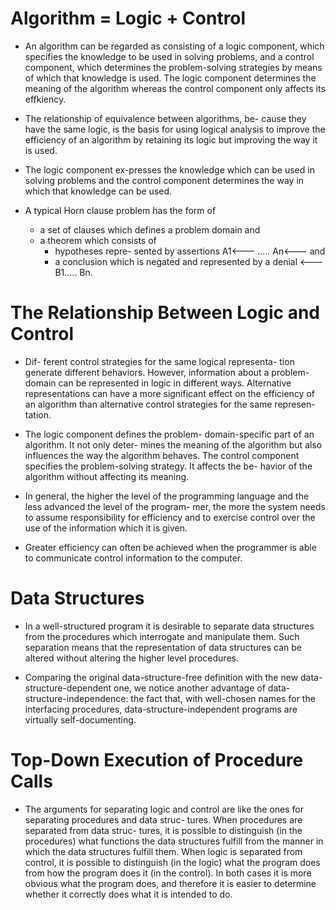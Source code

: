 # Algorithm = Logic + Control

* An algorithm can be regarded as consisting of a logic component, which specifies the knowledge to be used in solving problems, and a control component, which determines the problem-solving strategies by means of which that knowledge is used. The logic component determines the meaning of the algorithm whereas the control component only affects its effkiency.

* The relationship of equivalence between algorithms, be- cause they have the same logic, is the basis for using logical analysis to improve the efficiency of an algorithm by retaining its logic but improving the way it is used.

* The logic component ex-presses the knowledge which can be used in solving problems and the control component determines the way in which that knowledge can be used.

* A typical Horn clause problem has the form of
    * a set of clauses which defines a problem domain and
    * a theorem which consists of
        * hypotheses repre- sented by assertions A1<--- ..... An<--- and
        * a conclusion which is negated and represented by a denial <---B1..... Bn.

# The Relationship Between Logic and Control

* Dif- ferent control strategies for the same logical representa- tion generate different behaviors. However, information about a problem-domain can be represented in logic in different ways. Alternative representations can have a more significant effect on the efficiency of an algorithm than alternative control strategies for the same represen- tation.

* The logic component defines the problem- domain-specific part of an algorithm. It not only deter- mines the meaning of the algorithm but also influences the way the algorithm behaves. The control component specifies the problem-solving strategy. It affects the be- havior of the algorithm without affecting its meaning.

* In general, the higher the level of the programming language and the less advanced the level of the program- mer, the more the system needs to assume responsibility for efficiency and to exercise control over the use of the information which it is given.

* Greater efficiency can often be achieved when the programmer is able to communicate control information to the computer.

# Data Structures

* In a well-structured program it is desirable to separate data structures from the procedures which interrogate and manipulate them. Such separation means that the representation of data structures can be altered without altering the higher level procedures.

* Comparing the original data-structure-free definition with the new data-structure-dependent one, we notice another advantage of data-structure-independence: the fact that, with well-chosen names for the interfacing procedures, data-structure-independent programs are virtually self-documenting.

# Top-Down Execution of Procedure Calls

* The arguments for separating logic and control are like the ones for separating procedures and data struc- tures. When procedures are separated from data struc- tures, it is possible to distinguish (in the procedures) what functions the data structures fulfill from the manner in which the data structures fulfill them. When logic is separated from control, it is possible to distinguish (in the logic) what the program does from how the program does it (in the control). In both cases it is more obvious what the program does, and therefore it is easier to determine whether it correctly does what it is intended to do.
